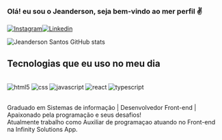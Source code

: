 ### Olá! eu sou o Jeanderson, seja bem-vindo ao mer perfil ✌️
[![Instagram](	https://img.shields.io/badge/Instagram-E4405F?style=for-the-badge&logo=instagram&logoColor=white)](https://instagram.com/jeandersonsantos16)[![Linkedin](	https://img.shields.io/badge/LinkedIn-0077B5?style=for-the-badge&logo=linkedin&logoColor=white)](https://www.linkedin.com/in/jeanderson-santos-456a3691/)


![Jeanderson Santos GitHub stats](https://github-readme-stats.vercel.app/api?username=JeandersonSantos&show_icons=true&theme=dracula)

## Tecnologias que eu uso no meu dia
 
 <div style="display: inline_block"><br/>
 <img aling="center" alt="html5" src="https://img.shields.io/badge/HTML-239120?style=for-the-badge&logo=html5&logoColor=white"/>
 <img aling="center" alt="css" src="https://img.shields.io/badge/CSS-239120?&style=for-the-badge&logo=css3&logoColor=white"/>
  <img aling="center" alt="javascript" src="https://img.shields.io/badge/JavaScript-F7DF1E?style=for-the-badge&logo=javascript&logoColor=black"/>
 <img aling="center" alt="react" src="https://img.shields.io/badge/React-20232A?style=for-the-badge&logo=react&logoColor=61DAFB"/>
 <img aling="center" alt="typescript" src="https://img.shields.io/badge/TypeScript-007ACC?style=for-the-badge&logo=typescript&logoColor=white"/>
 </div><br/>

 Graduado em Sistemas de informação | Desenvolvedor Front-end | Apaixonado pela programação e seus desafios! <br/>
 Atualmente trabalho como Auxiliar de programaçao atuando no Front-end na Infinity Solutions App.
